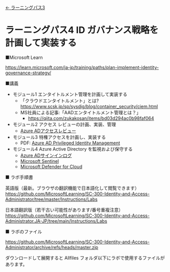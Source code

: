 [← ラーニングパス3](lp03.md)

# ラーニングパス4 ID ガバナンス戦略を計画して実装する

■Microsoft Learn

https://learn.microsoft.com/ja-jp/training/paths/plan-implement-identity-governance-strategy/

■講義

- モジュール1 エンタイトルメント管理を計画して実装する
  - 「クラウドエンタイトルメント」とは?
    https://www.scsk.jp/sp/sysdig/blog/container_security/ciem.html
  - MS社員による記事:「AADエンタイトルメント管理とは？」
    - https://qiita.com/zukakosan/items/bd03d294ac0b98faf064
- モジュール2 アクセス レビューの計画、実装、管理
  - [Azure ADアクセスレビュー](../AZ-303/mod10-02-access-review.md)
- モジュール3 特権アクセスを計画し、実装する
  - PDF: [Azure AD Privileged Identity Management](../SC/pim.md)
- モジュール4 Azure Active Directory を監視および保守する
  - [Azure ADサインインログ](../AZ-303/pdf/mod15/%E3%83%A1%E3%83%88%E3%83%AA%E3%83%83%E3%82%AF%E3%81%A8%E3%83%AD%E3%82%B0%E3%81%AE%E4%BE%8B.pdf)
  - [Microsoft Sentinel](../AZ-500/pdf/mod4/Microsoft%20Sentinel%20まとめ.pdf)
  - [Microsoft Defender for Cloud](../AZ-500/pdf/mod4/Microsoft%20Defender%20for%20Cloud%20まとめ.pdf)

■ ラボ手順書

英語版（最新。ブラウザの翻訳機能で日本語化して閲覧できます）
https://github.com/MicrosoftLearning/SC-300-Identity-and-Access-Administrator/tree/master/Instructions/Labs

日本語翻訳版（若干古い可能性があります/番号重複注意）
https://github.com/MicrosoftLearning/SC-300-Identity-and-Access-Administrator.JA-JP/tree/main/Instructions/Labs

■ ラボのファイル

https://github.com/MicrosoftLearning/SC-300-Identity-and-Access-Administrator/archive/refs/heads/master.zip

ダウンロードして展開すると Allfiles フォルダ以下にラボで使用するファイルがあります。
